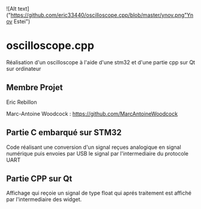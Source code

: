 ![Alt text]("https://github.com/eric33440/oscilloscope.cpp/blob/master/ynov.png"Ynov Estei")

# oscilloscope.cpp
Réalisation d'un oscilloscope à l'aide d'une stm32 et d'une partie cpp sur Qt sur ordinateur


## Membre Projet

Eric Rebillon

Marc-Antoine Woodcock : https://github.com/MarcAntoineWoodcock

## Partie C embarqué sur STM32
Code réalisant une conversion d'un signal reçues analogique en signal numérique puis envoies par USB le signal par l'intermediaire du protocole UART

## Partie CPP sur Qt
Affichage qui reçoie un signal de type float qui aprés traitement est affiché par l'intermediaire des widget.

